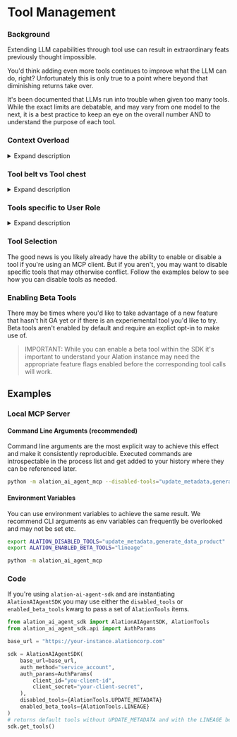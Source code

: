 # Tool Management

### Background

Extending LLM capabilities through tool use can result in extraordinary feats previously thought impossible.

You'd think adding even more tools continues to improve what the LLM can do, right? Unfortunately this is only true to a point where beyond that diminishing returns take over.

It's been documented that LLMs run into trouble when given too many tools. While the exact limits are debatable, and may vary from one model to the next, it is a best practice to keep an eye on the overall number AND to understand the purpose of each tool.


### Context Overload
<details>
<summary>Expand description</summary>
<br>
One issue relates to tools providing lengthy descriptions for what they do, when they should be used, along with documenting example usage. Each registered tool takes a chunk out of the context window. It's been shown that as context length increases accuracy plateaus before it drops off as LLMs start to hallucinate. Frontier models suffer less from this than before but it's still a good idea to only load what you need.
</details>

### Tool belt vs Tool chest
<details>
<summary>Expand description</summary>
<br>
<p>
When tools are limited it's easier to identify and communicate the one you need. Imagine a friend helping you with a small home improvement project where they wear a tool belt. Perhaps they have a hammer, two screwdrivers (flat, phillips), and a tape measure. It should be pretty straightfoward for you to ask for a particular tool. While there may be some ambiguity with the screwdrivers, there are only two to choose from.</p>
<p>If we contrast that to a case where your friend is in charge of a tool chest, results can be comically bad if the language used to request them isn't precise. Say you asked for a screwdriver and now instead of two to choose from there are twelve. One in twelve aren't great odds.</p>
<p>
LLMs can be placed in the same situation when there are many tools that overlap in their purpose. They can be used correctly when given detailed enough instructions but when it is ambiguous the LLM might simply pick the wrong tool. And frankly speaking, nobody enjoys writing verbose instructions on a routine basis. That affects the ergonomics of chatbot usage and even agent development.</p>
</details>

### Tools specific to User Role
<details>
<summary>Expand description</summary>
<br>
<p>
Certain tools may have API implementations that require a specific user role like Server Admin or Catalog Admin to function correctly.</p>

<p>Enforcing these permissions is important to maintaining the integrity of the catalog. At the same time, users may see these tools as enabled or available despite not being able to use them. This can lead to mismatched expectations despite there being no risk.</p>

<p>This is something we'd like to improve by introspecting users accounts and filtering tools down to only those they can actualy use.</p>
</details>

### Tool Selection

The good news is you likely already have the ability to enable or disable a tool if you're using an MCP client. But if you aren't, you may want to disable specific tools that may otherwise conflict. Follow the examples below to see how you can disable tools as needed.

### Enabling Beta Tools

There may be times where you'd like to take advantage of a new feature that hasn't hit GA yet or if there is an experiemental tool you'd like to try. Beta tools aren't enabled by default and require an explict opt-in to make use of.

<blockquote>
IMPORTANT: While you can enable a beta tool within the SDK it's important to understand your Alation instance may need the appropriate feature flags enabled before the corresponding tool calls will work.
</blockquote>


## Examples

### Local MCP Server

#### Command Line Arguments (recommended)

Command line arguments are the most explicit way to achieve this effect and make it consistently reproducible. Executed commands are introspectable in the process list and get added to your history where they can be referenced later.

```bash
python -m alation_ai_agent_mcp --disabled-tools="update_metadata,generate_data_product" --enabled-beta-tools="lineage"
```

#### Environment Variables

You can use environment variables to achieve the same result. We recommend CLI arguments as env variables can frequently be overlooked and may not be set etc.

```bash
export ALATION_DISABLED_TOOLS="update_metadata,generate_data_product"
export ALATION_ENABLED_BETA_TOOLS="lineage"

python -m alation_ai_agent_mcp
```


### Code

If you're using `alation-ai-agent-sdk` and are instantiating `AlationAIAgentSDK` you may use either the `disabled_tools` or `enabled_beta_tools` kwarg to pass a set of `AlationTools` items.

```python
from alation_ai_agent_sdk import AlationAIAgentSDK, AlationTools
from alation_ai_agent_sdk.api import AuthParams

base_url = "https://your-instance.alationcorp.com"

sdk = AlationAIAgentSDK(
    base_url=base_url,
    auth_method="service_account",
    auth_params=AuthParams(
        client_id="you-client-id",
        client_secret="your-client-secret",
    ),
    disabled_tools={AlationTools.UPDATE_METADATA}
    enabled_beta_tools={AlationTools.LINEAGE}
)
# returns default tools without UPDATE_METADATA and with the LINEAGE beta tool
sdk.get_tools()
```




